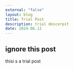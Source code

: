 ```yaml
---
external: "false"
layout: blog
title: Trial Post
description: trial descorpit
date: 2024.06.12
---
```

## ignore this post 
thisi s a trial post
